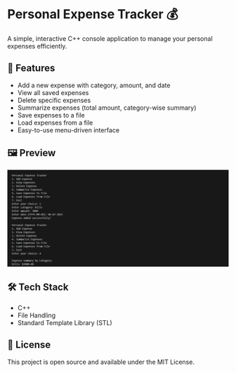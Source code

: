 # Personal Expense Tracker 💰

A simple, interactive C++ console application to manage your personal expenses efficiently.

## 🚀 Features

- Add a new expense with category, amount, and date
- View all saved expenses
- Delete specific expenses
- Summarize expenses (total amount, category-wise summary)
- Save expenses to a file
- Load expenses from a file
- Easy-to-use menu-driven interface

## 🖼️ Preview

![Expense Tracker Screenshot](./preview.png)

## 🛠️ Tech Stack

- C++
- File Handling
- Standard Template Library (STL)

## 📄 License

This project is open source and available under the MIT License.

